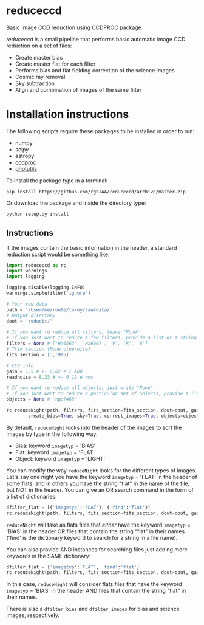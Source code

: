 # reduceccd
Basic Image CCD reduction using CCDPROC package

*reduceccd* is a small pipeline that performs basic automatic image CCD reduction on a set of files: 

+ Create master bias
+ Create master flat for each filter
+ Performs bias and flat fielding correction of the science images
+ Cosmic ray removal
+ Sky subtraction
+ Align and combination of images of the same filter

# Installation instructions

The following scripts require these packages to be installed in order to run:

+ numpy
+ scipy
+ astropy
+ [ccdproc](https://github.com/astropy/ccdproc)
+ [photutils](https://github.com/astropy/photutils)

To install the package type in a terminal:

```
pip install https://github.com/rgbIAA/reduceccd/archive/master.zip
```

Or download the package and inside the directory type: 

```python
python setup.py install
```

## Instructions

If the images contain the basic information in the header, a standard reduction script would be something like:

```python
import reduceccd as rc
import warnings
import logging

logging.disable(logging.INFO)
warnings.simplefilter('ignore')

# Your raw data
path = '/User/me/route/to/my/raw/data/'
# Output directory
dout = 'redudir/'

# If you want to reduce all filters, leave "None"
# If you just want to reduce a few filters, provide a list or a string
filters = None # ['Ha6563', 'Ha6607', 'V', 'R', 'B']
# Trim section (None otherwise)
fits_section ='[:,:995]'

# CCD info
gain = 1.5 # +- 0.02 e / ADU
readnoise = 8.23 # +- 0.12 e rms

# If you want to reduce all objects, just write "None" 
# If you just want to reduce a particular set of objects, provide a list or string (one object)
objects = None # 'ngc7465'

rc.reduceNight(path, filters, fits_section=fits_section, dout=dout, gain=gain, create_flat=True,
        create_bias=True, sky=True, correct_images=True, objects=objects, align=True)
```

By default, `reduceNight` looks into the header of the images to sort the images by type in the following way:

+ Bias: keyword `imagetyp` = 'BIAS'
+ Flat: keyword `imagetyp` = 'FLAT'
+ Object: keyword `imagetyp` = 'LIGHT'

You can modify the way `reduceNight` looks for the different types of images. Let's say one night you have the keyword `imagetyp` = 'FLAT' in the header of some flats, and in others you have the string "flat" in the name of the file, but NOT in the header. You can give an OR search command in the form of a list of dictionaries:

```python
dfilter_flat = [{'imagetyp':'FLAT'}, {'find':'flat'}]
rc.reduceNight(path, filters, fits_section=fits_section, dout=dout, gain=gain, dfilter_flat=dfilter_flat)
```
`reduceNight` will take as flats files that *either* have the keyword `imagetyp` = 'BIAS' in the header OR files that contain the string "flat" in their names ('find' is the dictionary keyword to search for a string in a file name).

You can also provide AND instances for searching files just adding more keywords in the SAME dictionary:

```python
dfilter_flat = {'imagetyp':'FLAT', 'find':'flat'}
rc.reduceNight(path, filters, fits_section=fits_section, dout=dout, gain=gain, dfilter_flat=dfilter_flat)
```
In this case, `reduceNight` will consider flats files that have the keyword `imagetyp` = 'BIAS' in the header AND files that contain the string "flat" in their names.

There is also a `dfilter_bias` and `dfilter_images` for bias and science images, respectively. 
